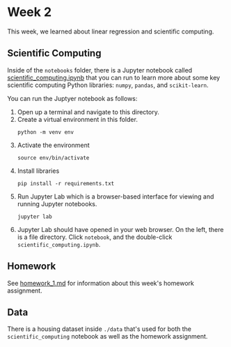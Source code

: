 # Week 2

This week, we learned about linear regression and scientific computing.

## Scientific Computing

Inside of the `notebooks` folder, there is a Jupyter notebook called [scientific_computing.ipynb](notebooks/scientific_computing.ipynb) that you can run to learn more about some key scientific computing Python libraries: `numpy`, `pandas`, and `scikit-learn`.

You can run the Juptyer notebook as follows:

1. Open up a terminal and navigate to this directory.
2. Create a virtual environment in this folder.
    ```commandline
    python -m venv env
    ```
3. Activate the environment
    ```commandline
    source env/bin/activate
    ```
4. Install libraries
    ```commandline
    pip install -r requirements.txt
    ```
4. Run Jupyter Lab which is a browser-based interface for viewing and running Jupyter notebooks.
    ```commandline
    jupyter lab
    ```
5. Jupyter Lab should have opened in your web browser. On the left, there is a file directory. Click `notebook`, and the double-click `scientific_computing.ipynb`.

## Homework

See [homework_1.md](homework_1.md) for information about this week's homework assignment.

## Data

There is a housing dataset inside `./data` that's used for both the `scientific_computing` notebook as well as the homework assignment.
